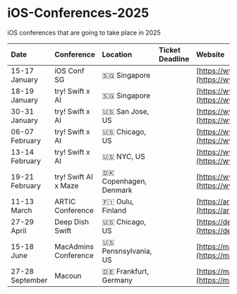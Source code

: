 # iOS-Conferences-2025
iOS conferences that are going to take place in 2025

| **Date** | **Conference** | **Location** | **Ticket Deadline** | **Website** |
| :--- | :--------- | :------- | :-------------- | :------ |
| 15-17 January | iOS Conf SG | :singapore: Singapore |  | [https://www.iosconf.sg/](https://www.iosconf.sg/) |
| 18-19 January | try! Swift x AI | 🇸🇬 Singapore |  | [https://www.tryswift.co/ai](https://www.tryswift.co/ai) |
| 30-31 January | try! Swift x AI | :us: San Jose, US |  | [https://www.tryswift.co/ai](https://www.tryswift.co/ai) |
| 06-07 February | try! Swift x AI | :us: Chicago, US |  | [https://www.tryswift.co/ai](https://www.tryswift.co/ai) |
| 13-14 February | try! Swift x AI | :us: NYC, US |  | [https://www.tryswift.co/ai](https://www.tryswift.co/ai) |
| 19-21 February | try! Swift AI x Maze| 🇩🇰 Copenhagen, Denmark |  | [https://www.tryswift.co/ai](https://www.tryswift.co/ai) |
| 11-13 March   | ARTIC Conference | 🇫🇮 Oulu, Finland |  | [https://arcticonference.com](https://arcticonference.com/) |
| 27-29 April   | Deep Dish Swift | :us: Chicago, US |  | [https://deepdishswift.com/](https://deepdishswift.com/) |
| 15-18 June | MacAdmins Conference | :us: Pensnsylvania, US |  | [https://macadmins.psu.edu/](https://macadmins.psu.edu/) |
| 27-28 September | Macoun | :de: Frankfurt, Germany  |  | [https://macoun.de/index.php](https://macoun.de/index.php) |
